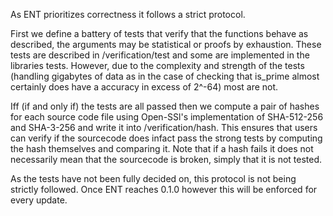 
As ENT prioritizes correctness it follows a strict protocol. 

First we define a battery of tests that verify that the functions behave as described, the arguments may be statistical or proofs by exhaustion.
These tests are described in /verification/test and some are implemented in the libraries tests. However, due to the complexity and strength of the tests 
(handling gigabytes of data as in the case of checking that is_prime almost certainly does have a accuracy in excess of 2^-64) most are not. 

Iff (if and only if) the tests are all passed then we compute a pair of hashes for each source code file using Open-SSl's implementation of SHA-512-256 
and SHA-3-256 and write it into /verification/hash. This ensures that users can verify if the sourcecode does infact pass the strong tests by computing
the hash themselves and comparing it. Note that if a hash fails it does not necessarily mean that the sourcecode is broken, simply that it is not tested. 

As the tests have not been fully decided on, this protocol is not being strictly followed. Once ENT reaches 0.1.0 however this will be enforced for every
update. 
